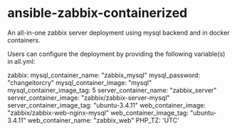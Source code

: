 # ansible-zabbix-containerized
An all-in-one zabbix server deployment using mysql backend and in docker containers.

Users can configure the deployment by providing the following variable(s) in all.yml:

  zabbix:
    mysql_container_name: "zabbix_mysql"
    mysql_password: "changeitorcry"
    mysql_container_image: "mysql"
    mysql_container_image_tag: 5
    server_container_name: "zabbix_server"
    server_container_image: "zabbix/zabbix-server-mysql"
    server_container_image_tag: "ubuntu-3.4.11"
    web_container_image: "zabbix/zabbix-web-nginx-mysql"
    web_container_image_tag: "ubuntu-3.4.11"
    web_container_name: "zabbix_web"
    PHP_TZ: 'UTC'
